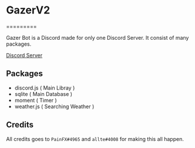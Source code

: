 # GazerV2
=========

Gazer Bot is a Discord made for only one Discord Server. It consist of many packages.

[Discord Server](https://discord.gg/5dGwF2T)

Packages
---------
- discord.js ( Main Libray )
- sqlite ( Main Database )
- moment ( Timer )
- weather.js ( Searching Weather )


Credits
--------

All credits goes to `PainFX#4965` and `allte#4008` for making this all happen. 
